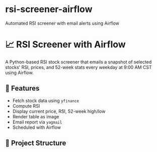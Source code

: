 # rsi-screener-airflow
Automated RSI screener with email alerts using Airflow
# 📈 RSI Screener with Airflow

A Python-based RSI stock screener that emails a snapshot of selected stocks' RSI, prices, and 52-week stats every weekday at 9:00 AM CST using Airflow.

## 🔧 Features

- Fetch stock data using `yfinance`
- Compute RSI
- Display current price, RSI, 52-week high/low
- Render table as image
- Email report via `yagmail`
- Scheduled with Airflow

## 📂 Project Structure

